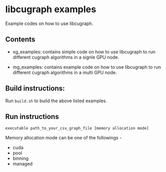 # libcugraph examples

Example codes on how to use libcugraph.

## Contents

- sg_examples: contains simple code on how to use libcugraph to run different cugraph algorithms in a signle GPU node.

- mg_examples: contains example code on how to use libcugraph to run different cugraph algorithms in a multi GPU node.

## Build instructions:

Run `build.sh` to build the above listed examples.

## Run instructions

`executable path_to_your_csv_graph_file [memory allocation mode]`

Memory allocation mode can be one of the followings -

- cuda
- pool 
- binning
- managed